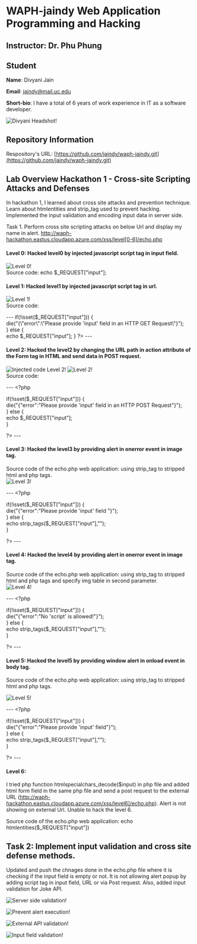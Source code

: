 # WAPH-jaindy Web Application Programming and Hacking

## Instructor: Dr. Phu Phung

## Student

**Name**: Divyani Jain

**Email**: jaindy@mail.uc.edu

**Short-bio**: I have a total of 6 years of work experience in IT as a software developer.

![Divyani Headshot!](Images/Divyani_Jain.jpg)

## Repository Information

Respository's URL: [https://github.com/jaindy/waph-jaindy.git](https://github.com/jaindy/waph-jaindy.git)


## Lab Overview Hackathon 1 - Cross-site Scripting Attacks and Defenses

In hackathon 1, I learned about cross site attacks and prevention technique. Learn about htmlentities and strip_tag used to prevent hacking. Implemented the input validation and encoding input data in server side.

Task 1. Perform cross site scripting attacks on below Url and display my name in alert.
http://waph-hackathon.eastus.cloudapp.azure.com/xss/level[0-6]/echo.php

#### Level 0: Hacked level0 by injected javascript script tag in input field.  <br />
![Level 0!](Images/Level0.png) <br />
Source code: echo $_REQUEST["input"];



#### Level 1: Hacked level1 by injected javascript script tag in url. <br />
![Level 1!](Images/Level1.png) <br />
Source code: 

--- <?php <br />
 if(!isset($_REQUEST["input"])) { <br />
   die("{\"error\":\"Please provide 'input' field in an HTTP GET Request\"}"); <br />
  } else { <br />
  echo $_REQUEST["input"];
    }
?> ---





#### Level 2: Hacked the level2 by changing the URL path in action attribute of the Form tag in HTML and send data in POST request.
![Injected code Level 2!](Images/InjectedCodeForLevel2.png)
![Level 2!](Images/Level2.png) <br />
Source code: 

--- <?php
   
 if(!isset($_REQUEST["input"])) { <br />
    die("{\"error\":\"Please provide 'input' field in an HTTP POST Request\"}"); <br />
  } else { <br />
  echo $_REQUEST["input"]; <br />
    }

?> ---


#### Level 3: Hacked the level3 by providing alert in onerror event in image tag.
Source code of the echo.php web application: using strip_tag to stripped html and php tags. <br />
![Level 3!](Images/Level3.png) 

--- <?php
   
 if(!isset($_REQUEST["input"])) { <br />
    die("{\"error\":\"Please provide 'input' field \"}"); <br />
  } else { <br />
  echo strip_tags($_REQUEST["input"],"<body>"); <br />
    }

?> ---



#### Level 4: Hacked the level4 by providing alert in onerror event in image tag.
Source code of the echo.php web application: using strip_tag to stripped html and php tags and specify img table in second parameter. <br />
![Level 4!](Images/Level4.png)

--- <?php
   
 if(!isset($_REQUEST["input"])) { <br />
    die("{\"error\":\"No 'script' is allowed!\"}"); <br />
  } else { <br />
  echo strip_tags($_REQUEST["input"],"<body>"); <br />
    }

?> ---


#### Level 5: Hacked the level5 by providing window alert in onload event in body tag.
Source code of the echo.php web application: using strip_tag to stripped html and php tags. <br />

![Level 5!](Images/Level5.png)

--- <?php
   
 if(!isset($_REQUEST["input"])) { <br />
    die("{\"error\":\"Please provide 'input' field\"}"); <br />
  } else { <br />
  echo strip_tags($_REQUEST["input"],"<body>"); <br />
    }

?> ---




#### Level 6: 
I tried php function htmlspecialchars_decode($input) in php file and added html form field in the same php file and send a post request to the external URL (http://waph-hackathon.eastus.cloudapp.azure.com/xss/level6]/echo.php).
Alert is not showing on external Url. Unable to hack the level 6. <br />

Source code of the echo.php web application: echo htmlentities($_REQUEST["input"])  


## Task 2: Implement input validation and cross site defense methods.

Updated and push the chnages done in the echo.php file where it is checking if the input field is empty or not. It is not allowing alert popup by adding script tag in input field, URL or via Post request. Also, added input validation for Joke API.
<br />

![Server side validation!](Images/ServerSideValidation.png)

![Prevent alert execution!](Images/AlertValidation.png)

![External API validation!](Images/ValidateJokeAPI.png)

![Input field validation!](Images/InputFieldValidation.png)



